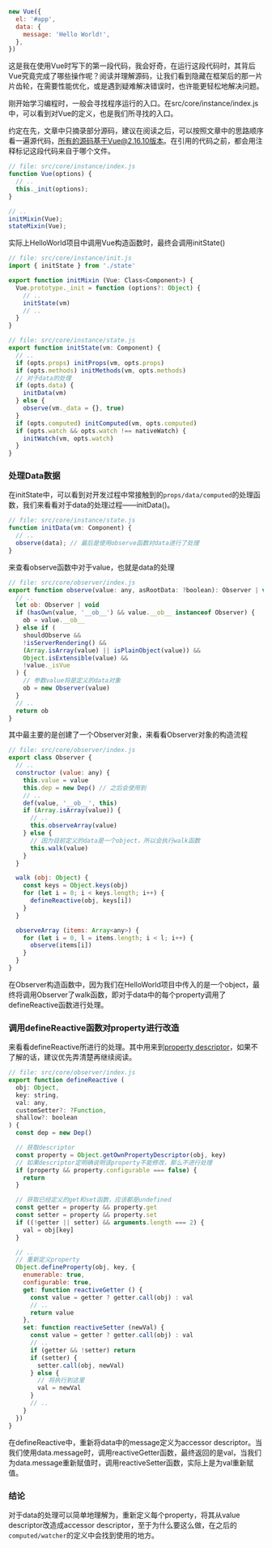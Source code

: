 ```javascript
new Vue({
  el: '#app',
  data: {
    message: 'Hello World!',
  },
})
```

这是我在使用Vue时写下的第一段代码，我会好奇，在运行这段代码时，其背后Vue究竟完成了哪些操作呢？阅读并理解源码，让我们看到隐藏在框架后的那一片片齿轮，在需要性能优化，或是遇到疑难解决错误时，也许能更轻松地解决问题。

刚开始学习编程时，一般会寻找程序运行的入口。在src/core/instance/index.js中，可以看到对Vue的定义，也是我们所寻找的入口。

约定在先，文章中只摘录部分源码，建议在阅读之后，可以按照文章中的思路顺序看一遍源代码，所有的源码基于Vue@2.16.10版本。在引用的代码之前，都会用注释标记这段代码来自于哪个文件。

```javascript
// file: src/core/instance/index.js
function Vue(options) {
  // ..
  this._init(options);
}

// ..
initMixin(Vue);
stateMixin(Vue);
```

实际上HelloWorld项目中调用Vue构造函数时，最终会调用initState()

```javascript
// file: src/core/instance/init.js
import { initState } from './state'

export function initMixin (Vue: Class<Component>) {
  Vue.prototype._init = function (options?: Object) {
    // ..
    initState(vm)
    // ..
  }
}
```

```javascript
// file: src/core/instance/state.js
export function initState(vm: Component) {
  // ..
  if (opts.props) initProps(vm, opts.props)
  if (opts.methods) initMethods(vm, opts.methods)
  // 对于data的处理
  if (opts.data) {
    initData(vm)
  } else {
    observe(vm._data = {}, true)
  }
  if (opts.computed) initComputed(vm, opts.computed)
  if (opts.watch && opts.watch !== nativeWatch) {
    initWatch(vm, opts.watch)
  }
}
```

### 处理Data数据

在initState中，可以看到对开发过程中常接触到的`props/data/computed`的处理函数，我们来看看对于data的处理过程——initData()。

```javascript
// file: src/core/instance/state.js
function initData(vm: Component) {
  // ..
  observe(data); // 最后是使用observe函数对data进行了处理
}
```

来查看observe函数中对于value，也就是data的处理

```javascript
// file: src/core/observer/index.js
export function observe(value: any, asRootData: ?boolean): Observer | void {
  // ..
  let ob: Observer | void
  if (hasOwn(value, '__ob__') && value.__ob__ instanceof Observer) {
    ob = value.__ob__
  } else if (
    shouldObserve &&
    !isServerRendering() &&
    (Array.isArray(value) || isPlainObject(value)) &&
    Object.isExtensible(value) &&
    !value._isVue
  ) {
    // 参数value将是定义的data对象
    ob = new Observer(value)
  }
  // ..
  return ob
}
```

其中最主要的是创建了一个Observer对象，来看看Observer对象的构造流程

```javascript
// file: src/core/observer/index.js
export class Observer {
  // ..
  constructor (value: any) {
    this.value = value
    this.dep = new Dep() // 之后会使用到
    // ..
    def(value, '__ob__', this)
    if (Array.isArray(value)) {
      // ..
      this.observeArray(value)
    } else {
      // 因为目前定义的data是一个object，所以会执行walk函数
      this.walk(value)
    }
  }

  walk (obj: Object) {
    const keys = Object.keys(obj)
    for (let i = 0; i < keys.length; i++) {
      defineReactive(obj, keys[i])
    }
  }

  observeArray (items: Array<any>) {
    for (let i = 0, l = items.length; i < l; i++) {
      observe(items[i])
    }
  }
}
```

在Observer构造函数中，因为我们在HelloWorld项目中传入的是一个object，最终将调用Observer了walk函数，即对于data中的每个property调用了defineReactive函数进行处理。

### 调用defineReactive函数对property进行改造

来看看defineReactive所进行的处理。其中用来到[property descriptor](https://developer.mozilla.org/zh-CN/docs/Web/JavaScript/Reference/Global_Objects/Object/defineProperty)，如果不了解的话，建议优先弄清楚再继续阅读。

```javascript
// file: src/core/observer/index.js
export function defineReactive (
  obj: Object,
  key: string,
  val: any,
  customSetter?: ?Function,
  shallow?: boolean
) {
  const dep = new Dep()

  // 获取descriptor
  const property = Object.getOwnPropertyDescriptor(obj, key)
  // 如果descriptor定明确说明该property不能修改，那么不进行处理
  if (property && property.configurable === false) {
    return
  }

  // 获取已经定义的get和set函数，应该都是undefined
  const getter = property && property.get
  const setter = property && property.set
  if ((!getter || setter) && arguments.length === 2) {
    val = obj[key]
  }

  // ..
  // 重新定义property
  Object.defineProperty(obj, key, {
    enumerable: true,
    configurable: true,
    get: function reactiveGetter () {
      const value = getter ? getter.call(obj) : val
      // ..
      return value
    },
    set: function reactiveSetter (newVal) {
      const value = getter ? getter.call(obj) : val
      // ..
      if (getter && !setter) return
      if (setter) {
        setter.call(obj, newVal)
      } else {
        // 将执行到这里
        val = newVal
      }
      // ..
    }
  })
}
```

在defineReactive中，重新将data中的message定义为accessor descriptor。当我们使用data.message时，调用reactiveGetter函数，最终返回的是val，当我们为data.message重新赋值时，调用reactiveSetter函数，实际上是为val重新赋值。

### 结论

对于data的处理可以简单地理解为，重新定义每个property，将其从value descriptor改造成accessor descriptor，至于为什么要这么做，在之后的`computed/watcher`的定义中会找到使用的地方。